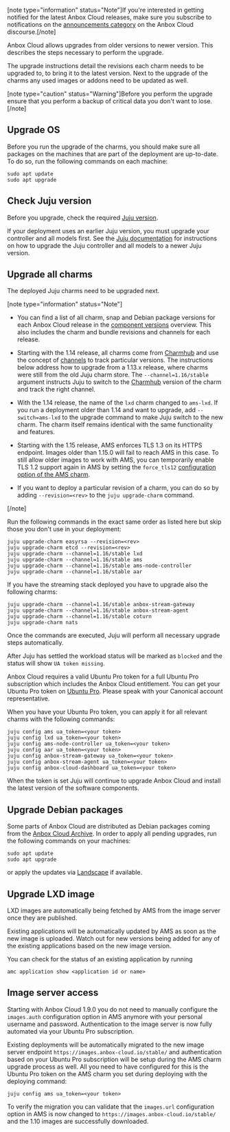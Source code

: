[note type="information" status="Note"]If you're interested in getting notified for the latest Anbox Cloud releases, make sure you subscribe to notifications on the [announcements category](https://discourse.ubuntu.com/c/anbox-cloud/announcements/55) on the Anbox Cloud discourse.[/note]

Anbox Cloud allows upgrades from older versions to newer version. This describes the steps necessary to perform the upgrade.

The upgrade instructions detail the revisions each charm needs to be upgraded to, to bring it to the latest version. Next to the upgrade of the charms any used images or addons need to be updated as well.

[note type="caution" status="Warning"]Before you perform the upgrade ensure that you perform a backup of critical data you don't want to lose.[/note]

## Upgrade OS

Before you run the upgrade of the charms, you should make sure all packages on the machines that are part of the deployment are up-to-date. To do so, run the following commands on each machine:

    sudo apt update
    sudo apt upgrade

## Check Juju version

Before you upgrade, check the required [Juju version](https://discourse.ubuntu.com/t/installation-requirements/17734#juju-version).

If your deployment uses an earlier Juju version, you must upgrade your controller and all models first. See the [Juju documentation](https://juju.is/docs/olm/upgrade-models) for instructions on how to upgrade the Juju controller and all models to a newer Juju version.

## Upgrade all charms

The deployed Juju charms need to be upgraded next.

[note type="information" status="Note"]

- You can find a list of all charm, snap and Debian package versions for each Anbox Cloud release in the [component versions](https://discourse.ubuntu.com/t/component-versions/21413) overview. This also includes the charm and bundle revisions and channels for each release.

- Starting with the 1.14 release, all charms come from [Charmhub](https://charmhub.io) and use the concept of [channels](https://snapcraft.io/docs/channels) to track particular versions. The instructions below address how to upgrade from a 1.13.x release, where charms were still from the old Juju charm store. The `--channel=1.16/stable` argument instructs Juju to switch to the [Charmhub](https://charmhub.io) version of the charm and track the right channel.

- With the 1.14 release, the name of the `lxd` charm changed to `ams-lxd`. If you run a deployment older than 1.14 and want to upgrade, add `--switch=ams-lxd` to the upgrade command to make Juju switch to the new charm. The charm itself remains identical with the same functionality and features.

- Starting with the 1.15 release, AMS enforces TLS 1.3 on its HTTPS endpoint. Images older than 1.15.0 will fail to reach AMS in this case. To still allow older images to work with AMS, you can temporarily enable TLS 1.2 support again in AMS by setting the `force_tls12` [configuration option of the AMS charm](https://charmhub.io/ams/configure?channel=1.15/stable#force_tls12).

- If you want to deploy a particular revision of a charm, you can do so by adding `--revision=<rev>` to the `juju upgrade-charm` command.

[/note]

Run the following commands in the exact same order as listed here but skip those you don't use in your deployment:

    juju upgrade-charm easyrsa --revision=<rev>
    juju upgrade-charm etcd --revision=<rev>
    juju upgrade-charm --channel=1.16/stable lxd
    juju upgrade-charm --channel=1.16/stable ams
    juju upgrade-charm --channel=1.16/stable ams-node-controller
    juju upgrade-charm --channel=1.16/stable aar

If you have the streaming stack deployed you have to upgrade also the following charms:

    juju upgrade-charm --channel=1.16/stable anbox-stream-gateway
    juju upgrade-charm --channel=1.16/stable anbox-stream-agent
    juju upgrade-charm --channel=1.16/stable coturn
    juju upgrade-charm nats

Once the commands are executed, Juju will perform all necessary upgrade steps automatically.

After Juju has settled the workload status will be marked as `blocked` and the status will show `UA token missing`.

Anbox Cloud requires a valid Ubuntu Pro token for a full Ubuntu Pro subscription which includes the Anbox Cloud entitlement. You can get your Ubuntu Pro token on [Ubuntu Pro](https://ubuntu.com/pro). Please speak with your Canonical account representative.

When you have your Ubuntu Pro token, you can apply it for all relevant charms with the following commands:

    juju config ams ua_token=<your token>
    juju config lxd ua_token=<your token>
    juju config ams-node-controller ua_token=<your token>
    juju config aar ua_token=<your token>
    juju config anbox-stream-gateway ua_token=<your token>
    juju config anbox-stream-agent ua_token=<your token>
    juju config anbox-cloud-dashboard ua_token=<your token>

When the token is set Juju will continue to upgrade Anbox Cloud and install the latest version of the software components.

## Upgrade Debian packages

Some parts of Anbox Cloud are distributed as Debian packages coming from the [Anbox Cloud Archive](https://archive.anbox-cloud.io). In order to apply all pending upgrades, run the following commands on your machines:

    sudo apt update
    sudo apt upgrade

or apply the updates via [Landscape](https://landscape.canonical.com/) if available.

## Upgrade LXD image

LXD images are automatically being fetched by AMS from the image server once they are published.

Existing applications will be automatically updated by AMS as soon as the new image is uploaded. Watch out for new versions being added for any of the existing applications based on the new image version.

You can check for the status of an existing application by running

    amc application show <application id or name>

## Image server access

Starting with Anbox Cloud 1.9.0 you do not need to manually configure the `images.auth` configuration option in AMS anymore with your personal username and password. Authentication to the image server is now fully automated via your Ubuntu Pro subscription.

Existing deployments will be automatically migrated to the new image server endpoint `https://images.anbox-cloud.io/stable/` and authentication based on your Ubuntu Pro subscription will be setup during the AMS charm upgrade process as well. All you need to have configured for this is the Ubuntu Pro token on the AMS charm you set during deploying with the deploying command:

    juju config ams ua_token=<your token>

To verify the migration you can validate that the `images.url` configuration option in AMS is now changed to `https://images.anbox-cloud.io/stable/` and the 1.10 images are successfully downloaded.
